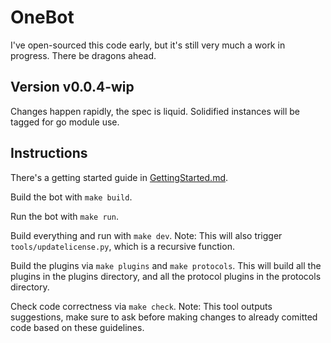 # OneBot

I've open-sourced this code early, but it's still very much a work in progress. There be dragons ahead.

## Version v0.0.4-wip

Changes happen rapidly, the spec is liquid. Solidified instances will be tagged for go module use.


## Instructions

There's a getting started guide in [GettingStarted.md](./GettingStarted.md).

Build the bot with `make build`.

Run the bot with `make run`.

Build everything and run with `make dev`. Note: This will also trigger `tools/updatelicense.py`, which is a recursive function.

Build the plugins via `make plugins` and `make protocols`. This will build all the plugins in the plugins directory, and all the protocol plugins in the protocols directory.

Check code correctness via `make check`. Note: This tool outputs suggestions, make sure to ask before making changes to already comitted code based on these guidelines.
